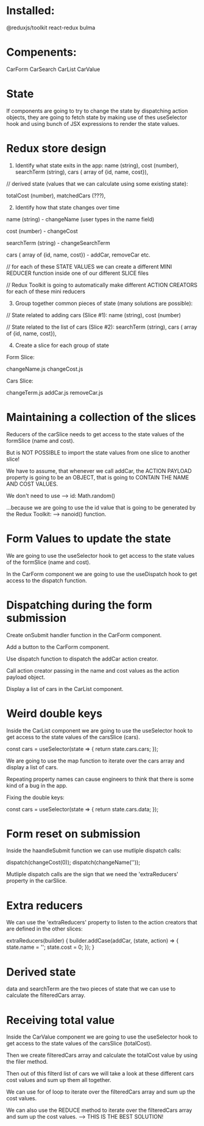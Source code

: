 # Installed:
@reduxjs/toolkit
react-redux
bulma

# Compenents:
CarForm
CarSearch
CarList
CarValue

# State

If components are going to try to change the state by dispatching action objects, they are going to fetch state by making use of thes useSelector hook and using bunch of JSX expressions to render the state values.

# Redux store design

1. Identify what state exits in the app:
name (string), 
cost (number), 
searchTerm (string),
cars ( array of {id, name, cost}),

// derived state (values that we can calculate using some existing state):

totalCost (number),
matchedCars (???),


2. Identify how that state changes over time

name (string) -  changeName (user types in the name field)

cost (number) - changeCost

searchTerm (string) - changeSearchTerm

cars ( array of {id, name, cost}) - addCar, removeCar etc.

// for each of these STATE VALUES we can create a different MINI REDUCER function inside one of our different SLICE files 

// Redux Toolkit is going to automatically make different ACTION CREATORS for each of these mini reducers

3. Group together common pieces of state (many solutions are possible):

// State related to adding cars (Slice #1):
name (string),
cost (number)

// State related to the list of cars (Slice #2):
searchTerm (string),
cars ( array of {id, name, cost}),


4. Create a slice for each group of state

Form Slice: 

changeName.js
changeCost.js

Cars Slice:

changeTerm.js
addCar.js
removeCar.js

 # Maintaining a collection of the slices

 Reducers of the carSlice needs to get access to the state values of the formSlice (name and cost).

 But is NOT POSSIBLE to import the state values from one slice to another slice!

 We have to assume, that whenever we call addCar, the ACTION PAYLOAD property is going to be an OBJECT, that is going to CONTAIN THE NAME AND COST VALUES.

We don't need to use --> id: Math.random()

...because we are going to use the id value that is going to be generated by the Redux Toolkit: --> nanoid() function.

# Form Values to update the state

We are going to use the useSelector hook to get access to the state values of the formSlice (name and cost).

In the CarForm component we are going to use the useDispatch hook to get access to the dispatch function.

# Dispatching during the form submission

Create onSubmit handler function in the CarForm component.

Add a button to the CarForm component.

Use dispatch function to dispatch the addCar action creator.

Call action creator passing in the name and cost values as the action payload object.

Display a list of cars in the CarList component.

# Weird double keys

Inside the CarList component we are going to use the useSelector hook to get access to the state values of the carsSlice (cars).

const cars  = useSelector(state => {
        return state.cars.cars;
    });

We are going to use the map function to iterate over the cars array and display a list of cars.

Repeating property names can cause engineers to think that there is some kind of a bug in the app.

Fixing the double keys:

const cars = useSelector(state => {
    return state.cars.data;
});

# Form reset on submission

Inside the haandleSubmit function we can use mutliple dispatch calls:

dispatch(changeCost(0));
dispatch(changeName(''));

Mutliple dispatch calls are the sign that we need the 'extraReducers' property in the carSlice.

# Extra reducers

We can use the 'extraReducers' property to listen to the action creators that are defined in the other slices:

extraReducers(builder) {
        builder.addCase(addCar, (state, action) => {
            state.name = '';
            state.cost = 0;
        });
    }

# Derived state

data and searchTerm are the two pieces of state that we can use to calculate the filteredCars array.

# Receiving total value

Inside the CarValue component we are going to use the useSelector hook to get access to the state values of the carsSlice (totalCost).

Then we create filteredCars array and calculate the totalCost value by using the filer method.

Then out of this filterd list of cars we will take a look at these different cars cost values and sum up them all together.

We can use for of loop to iterate over the filteredCars array and sum up the cost values.

We can also use the REDUCE method to iterate over the filteredCars array and sum up the cost values. --> THIS IS THE BEST SOLUTION!

